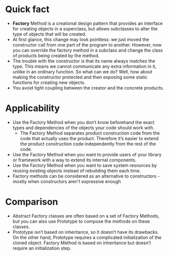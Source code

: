 # Quick fact
- **Factory** Method is a creational design pattern that provides an interface for creating objects in a superclass, but allows subclasses to alter the type of objects that will be created.
- At first glance, this change may look pointless: we just moved the constructor call from one part of the program to another. However, now you can override the factory method in a subclass and change the class of products being created by the method.
- The trouble with the constructor is that its name always matches the type. This means we cannot communicate any extra information in it, unlike in an ordinary function. So what can we do? Well, how about making the constructor protected and then exposing some static functions for creating new objects.
- You avoid tight coupling between the creator and the concrete products.

# Applicability
- Use the Factory Method when you don’t know beforehand the exact types and dependencies of the objects your code should work with.
  - The Factory Method separates product construction code from the code that actually uses the product. Therefore it’s easier to extend the product construction code independently from the rest of the code.
- Use the Factory Method when you want to provide users of your library or framework with a way to extend its internal components.
- Use the Factory Method when you want to save system resources by reusing existing objects instead of rebuilding them each time.
- Factory methods can be considered as an alternative to constructors - mostly when constructors aren't expressive enough

# Comparison
- Abstract Factory classes are often based on a set of Factory Methods, but you can also use Prototype to compose the methods on these classes.
- Prototype isn’t based on inheritance, so it doesn’t have its drawbacks. On the other hand, Prototype requires a complicated initialization of the cloned object. Factory Method is based on inheritance but doesn’t require an initialization step.
